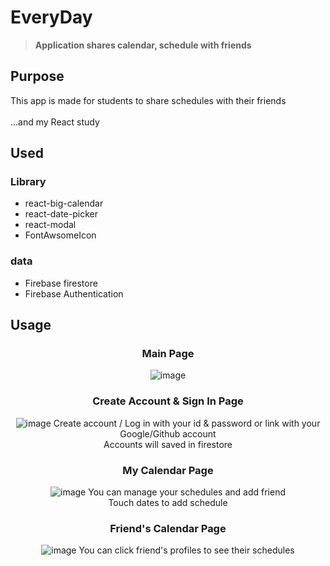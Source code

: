 # EveryDay
> **Application shares calendar, schedule with friends**

## Purpose
This app is made for students to share schedules with their friends
<br/><br/>
...and my React study

## Used

### Library
* react-big-calendar 
* react-date-picker
* react-modal
* FontAwsomeIcon

### data
* Firebase firestore
* Firebase Authentication

## Usage
<div align="center">
 
### Main Page
![image](https://user-images.githubusercontent.com/26276051/159159884-39bf5216-f927-4a8d-acca-dff50f916ed7.png)

### Create Account & Sign In Page
![image](https://user-images.githubusercontent.com/26276051/159160007-4c678857-abd9-4487-b854-061dea1650a5.png)
Create account / Log in with your id & password or link with your Google/Github account<br/>
Accounts will saved in firestore

### My Calendar Page
![image](https://user-images.githubusercontent.com/26276051/159160726-d0c1845f-c1b5-44f6-977c-f328b4a71e85.png)
You can manage your schedules and add friend<br/>
Touch dates to add schedule

### Friend's Calendar Page
![image](https://user-images.githubusercontent.com/26276051/159161102-1cbf3752-1098-4362-9039-48075a61e0b0.png)
You can click friend's profiles to see their schedules
  
</div>
